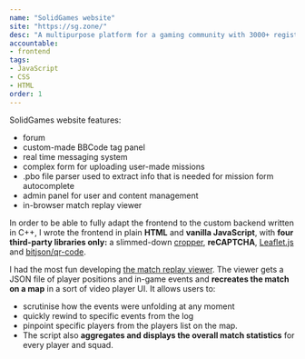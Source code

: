 ```yaml
---
name: "SolidGames website"
site: "https://sg.zone/"
desc: "A multipurpose platform for a gaming community with 3000+ registered members."
accountable: 
- frontend
tags:
- JavaScript
- CSS
- HTML
order: 1
---
```

SolidGames website features:
- forum
- custom-made BBCode tag panel
- real time messaging system
- complex form for uploading user-made missions
- .pbo file parser used to extract info that is needed for mission form autocomplete
- admin panel for user and content management
- in-browser match replay viewer

In order to be able to fully adapt the frontend to the custom backend written in C++, I wrote the frontend in plain **HTML** and **vanilla JavaScript**, with **four third-party libraries only:** a slimmed-down [cropper](https://fengyuanchen.github.io/cropperjs/), **reCAPTCHA**, [Leaflet.js](https://leafletjs.com/) and [bitjson/qr-code](https://github.com/bitjson/qr-code).

I had the most fun developing [the match replay viewer](https://sg.zone/replays/1705087203). The viewer gets a JSON file of player positions and in-game events and **recreates the match on a map** in a sort of video player UI. It allows users to:
- scrutinise how the events were unfolding at any moment
- quickly rewind to specific events from the log
- pinpoint specific players from the players list on the map. 
- The script also **aggregates and displays the overall match statistics** for every player and squad.